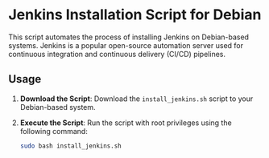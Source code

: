 # Jenkins Installation Script for Debian

This script automates the process of installing Jenkins on Debian-based systems. Jenkins is a popular open-source automation server used for continuous integration and continuous delivery (CI/CD) pipelines.

## Usage

1. **Download the Script**: Download the `install_jenkins.sh` script to your Debian-based system.

2. **Execute the Script**: Run the script with root privileges using the following command:
   
   ```bash
   sudo bash install_jenkins.sh
